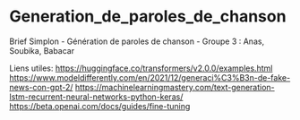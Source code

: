 # Generation_de_paroles_de_chanson
Brief Simplon - Génération de paroles de chanson - Groupe 3 : Anas, Soubika, Babacar

Liens utiles:
https://huggingface.co/transformers/v2.0.0/examples.html
https://www.modeldifferently.com/en/2021/12/generaci%C3%B3n-de-fake-news-con-gpt-2/
https://machinelearningmastery.com/text-generation-lstm-recurrent-neural-networks-python-keras/
https://beta.openai.com/docs/guides/fine-tuning
